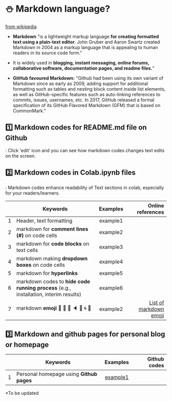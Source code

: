 # ⛄ Markdown language? 

[from wikipedia](https://en.wikipedia.org/wiki/Markdown)
- **Markdown** "is a lightweight markup language **for creating formatted text using a plain-text editor.** John Gruber and Aaron Swartz created Markdown in 2004 as a markup language that is appealing to human readers in its source code form."   
- It is widely used in **blogging, instant messaging, online forums, collaborative software, documentation pages, and readme files.**"    

- **GitHub favoured Markdown:** "Github had been using its own variant of Markdown since as early as 2009, adding support for additional formatting such as tables and nesting block content inside list elements, as well as GitHub-specific features such as auto-linking references to commits, issues, usernames, etc. In 2017, GitHub released a formal specification of its GitHub Flavored Markdown (GFM) that is based on CommonMark."  


## 1️⃣ Markdown codes for README.md file on Github
: Click 'edit' icon and you can see how markdown codes changes text edits on the screen.


## 2️⃣ Markdown codes in Colab.ipynb files
: Markdown codes enhance readability of Text sections in colab, especially for your readers/learners.

|  | Keywords | Examples | Online references |  
|:--:|---|:---:|---:|  
| 1 | Header, text formatting | example1 |  |  
| 2 | markdown for **comment lines (#)** on code cells | example2 |  |
| 3 | markdown for **code blocks** on text cells | example3 |  |
| 4 | markdown making **dropdown boxes** on code cells | example4 |  |
| 5 | markdown for **hyperlinks** | example5 |  |
| 6 | markdown codes to **hide code running process** (e.g., installation, interim results) | example6 |  |
| 7 | markdown **emoji** 🍎 🎹 🔎 🔈 🌱 🌀 💜  | example2 | [List of markdown emoji](https://gist.github.com/rxaviers/7360908)  |

## 3️⃣ Markdown and github pages for personal blog or homepage

|  | Keywords | Examples | Github codes |  
|:--:|---|:---:|---:| 
| 1 | Personal homepage using **Github pages** | [example1](https://MK316.github.io) |  | 


*To be updated

